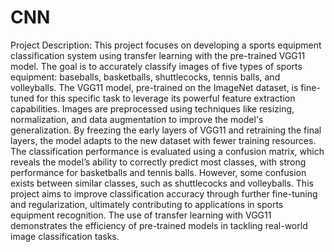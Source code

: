 # CNN
Project Description: This project focuses on developing a sports equipment classification system using transfer learning with the pre-trained VGG11 model. The goal is to accurately classify images of five types of sports equipment: baseballs, basketballs, shuttlecocks, tennis balls, and volleyballs. The VGG11 model, pre-trained on the ImageNet dataset, is fine-tuned for this specific task to leverage its powerful feature extraction capabilities. Images are preprocessed using techniques like resizing, normalization, and data augmentation to improve the model's generalization. By freezing the early layers of VGG11 and retraining the final layers, the model adapts to the new dataset with fewer training resources. The classification performance is evaluated using a confusion matrix, which reveals the model’s ability to correctly predict most classes, with strong performance for basketballs and tennis balls. However, some confusion exists between similar classes, such as shuttlecocks and volleyballs. This project aims to improve classification accuracy through further fine-tuning and regularization, ultimately contributing to applications in sports equipment recognition. The use of transfer learning with VGG11 demonstrates the efficiency of pre-trained models in tackling real-world image classification tasks.
